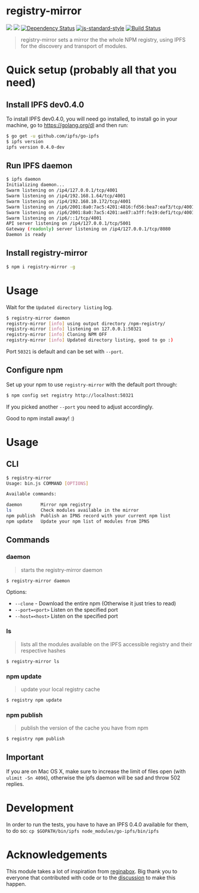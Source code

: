 registry-mirror
===============

[![](https://img.shields.io/badge/made%20by-Protocol%20Labs-blue.svg?style=flat-square)](http://ipn.io)
[![](https://img.shields.io/badge/freenode-%23ipfs-blue.svg?style=flat-square)](http://webchat.freenode.net/?channels=%23ipfs)
[![Dependency Status](https://david-dm.org/diasdavid/registry-mirror.svg?style=flat-square)](https://david-dm.org/diasdavid/registry-mirror)
[![js-standard-style](https://img.shields.io/badge/code%20style-standard-brightgreen.svg?style=flat-square)](https://github.com/feross/standard)
[![Build Status](https://img.shields.io/travis/diasdavid/registry-mirror/master.svg?style=flat-square)](https://travis-ci.org/diasdavid/registry-mirror)

> registry-mirror sets a mirror the the whole NPM registry, using IPFS for the discovery and transport of modules.

# Quick setup (probably all that you need)

## Install IPFS dev0.4.0

To install IPFS dev0.4.0, you will need go installed, to install go in your machine, go to https://golang.org/dl and then run:

```bash
$ go get -u github.com/ipfs/go-ipfs
$ ipfs version
ipfs version 0.4.0-dev
```

## Run IPFS daemon

```bash
$ ipfs daemon
Initializing daemon...
Swarm listening on /ip4/127.0.0.1/tcp/4001
Swarm listening on /ip4/192.168.1.64/tcp/4001
Swarm listening on /ip4/192.168.10.172/tcp/4001
Swarm listening on /ip6/2001:8a0:7ac5:4201:4816:fd56:bea7:eaf3/tcp/4001
Swarm listening on /ip6/2001:8a0:7ac5:4201:ae87:a3ff:fe19:def1/tcp/4001
Swarm listening on /ip6/::1/tcp/4001
API server listening on /ip4/127.0.0.1/tcp/5001
Gateway (readonly) server listening on /ip4/127.0.0.1/tcp/8080
Daemon is ready
```

## Install registry-mirror

```bash
$ npm i registry-mirror -g
```

# Usage

Wait for the `Updated directory listing` log.

```bash
$ registry-mirror daemon
registry-mirror [info] using output directory /npm-registry/
registry-mirror [info] listening on 127.0.0.1:50321
registry-mirror [info] Cloning NPM OFF
registry-mirror [info] Updated directory listing, good to go :)
```

Port `50321` is default and can be set with `--port`.

## Configure npm

Set up your npm to use `registry-mirror` with the default port through:

```bash
$ npm config set registry http://localhost:50321
```

If you picked another `--port` you need to adjust accordingly.

Good to npm install away! :)

# Usage

## CLI

```bash
$ registry-mirror
Usage: bin.js COMMAND [OPTIONS]

Available commands:

daemon       Mirror npm registry
ls           Check modules available in the mirror
npm publish  Publish an IPNS record with your current npm list
npm update   Update your npm list of modules from IPNS
```

## Commands

### daemon

> starts the registry-mirror daemon

`$ registry-mirror daemon`

Options:
- `--clone` - Download the entire npm (Otherwise it just tries to read)
- `--port=<port>` Listen on the specified port
- `--host=<host>` Listen on the specified port

### ls

> lists all the modules available on the IPFS accessible registry and their respective hashes

`$ registry-mirror ls`

### npm update

> update your local registry cache

`$ registry npm update`

### npm publish

> publish the version of the cache you have from npm

`$ registry npm publish`

## Important

If you are on Mac OS X, make sure to increase the limit of files open (with `ulimit -Sn 4096`), otherwise the ipfs daemon will be sad and throw 502 replies.

# Development

In order to run the tests, you have to have an IPFS 0.4.0 available for them, to do so:
`cp $GOPATH/bin/ipfs node_modules/go-ipfs/bin/ipfs`

# Acknowledgements

This module takes a lot of inspiration from [reginabox](https://www.npmjs.com/package/reginabox). Big thank you to everyone that contributed with code or to the [discussion](https://github.com/ipfs/notes/issues/2) to make this happen.
